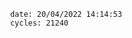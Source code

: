 

                date: 20/04/2022 14:14:53
                cycles: 21240

                         